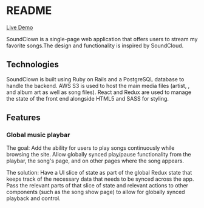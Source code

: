 # README

[Live Demo](https://sound-cloud-pj.herokuapp.com)

SoundClown is a single-page web application that offers users to stream my favorite songs.The design and functionality is inspired by SoundCloud.

## Technologies

SoundClown is built using Ruby on Rails and a PostgreSQL database to handle the backend. AWS S3 is used to host the main media files (artist, , and album art as well as song files). React and Redux are used to manage the state of the front end alongside HTML5 and SASS for styling.



## Features

### Global music playbar

The goal:
Add the ability for users to play songs continuously while browsing the site. Allow globally synced play/pause functionality from the playbar, the song's page, and on other pages where the song appears.

The solution:
Have a UI slice of state as part of the global Redux state that keeps track of the necessary data that needs to be synced across the app. Pass the relevant parts of that slice of state and relevant actions to other components (such as the song show page) to allow for globally synced playback and control.


